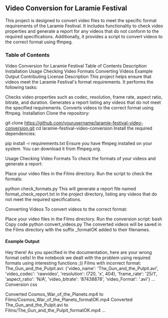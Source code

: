 ## Video Conversion for Laramie Festival
This project is designed to convert video files to meet the specific format requirements of the Laramie Festival. It includes functionality to check video properties and generate a report for any videos that do not conform to the required specifications. Additionally, it provides a script to convert videos to the correct format using ffmpeg.

### Table of Contents
Video Conversion for Laramie Festival
Table of Contents
Description
Installation
Usage
Checking Video Formats
Converting Videos
Example Output
Contributing
License
Description
This project helps ensure that videos meet the Laramie Festival's format requirements. It performs the following tasks:

Checks video properties such as codec, resolution, frame rate, aspect ratio, bitrate, and duration.
Generates a report listing any videos that do not meet the specified requirements.
Converts videos to the correct format using ffmpeg.
Installation
Clone the repository:

git clone https://github.com/yourusername/laramie-festival-video-conversion.git
cd laramie-festival-video-conversion
Install the required dependencies:

pip install -r requirements.txt
Ensure you have ffmpeg installed on your system. You can download it from ffmpeg.org.

Usage
Checking Video Formats
To check the formats of your videos and generate a report:

Place your video files in the Films directory.
Run the script to check the formats:

python check_formats.py
This will generate a report file named format_check_report.txt in the project directory, listing any videos that do not meet the required specifications.

Converting Videos
To convert videos to the correct format:

Place your video files in the Films directory.
Run the conversion script:
bash
Copy code
python convert_videos.py
The converted videos will be saved in the Films directory with the suffix _formatOK added to their filenames.

#### Example Output

Hey there!
As you specified in the documentation, here are your wrong format cells!
In the notebook we dealt with the problem using required formats using interesting functions ;))
Films with incorrect format:
The_Gun_and_the_Pulpit.avi: {'video_name': 'The_Gun_and_the_Pulpit.avi', 'video_codec': 'rawvideo', 'resolution': (720, 'x', 404), 'frame_rate': '25/1', 'aspect_ratio': 'N/A', 'video_bitrate': '87438878', 'video_Format': '.avi'}
...
Conversion
css

Converted Cosmos_War_of_the_Planets.mp4 to Films/Cosmos_War_of_the_Planets_formatOK.mp4
Converted The_Gun_and_the_Pulpit.avi to Films/The_Gun_and_the_Pulpit_formatOK.mp4
...
